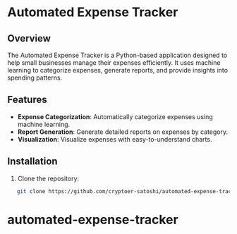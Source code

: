 # Automated Expense Tracker

## Overview
The Automated Expense Tracker is a Python-based application designed to help small businesses manage their expenses efficiently. It uses machine learning to categorize expenses, generate reports, and provide insights into spending patterns.

## Features
- **Expense Categorization**: Automatically categorize expenses using machine learning.
- **Report Generation**: Generate detailed reports on expenses by category.
- **Visualization**: Visualize expenses with easy-to-understand charts.

## Installation
1. Clone the repository:
```bash
   git clone https://github.com/cryptoer-satoshi/automated-expense-tracker.git
```
# automated-expense-tracker
